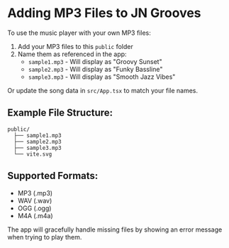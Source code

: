 # Adding MP3 Files to JN Grooves

To use the music player with your own MP3 files:

1. Add your MP3 files to this `public` folder
2. Name them as referenced in the app:
   - `sample1.mp3` - Will display as "Groovy Sunset"
   - `sample2.mp3` - Will display as "Funky Bassline" 
   - `sample3.mp3` - Will display as "Smooth Jazz Vibes"

Or update the song data in `src/App.tsx` to match your file names.

## Example File Structure:
```
public/
  ├── sample1.mp3
  ├── sample2.mp3
  ├── sample3.mp3
  └── vite.svg
```

## Supported Formats:
- MP3 (.mp3)
- WAV (.wav)  
- OGG (.ogg)
- M4A (.m4a)

The app will gracefully handle missing files by showing an error message when trying to play them. 